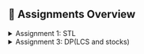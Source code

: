 ## 📁 Assignments Overview

<details>  
   
<summary> Assignment 1: STL</summary>  

**Explanations:**  

**Problem 1**  
I was unable to find logic for maximising payoff value. So, I am submitting my partial code.

<details>
<summary>Code :-</summary>
  
  ```cpp
#include <bits/stdc++.h>
using namespace std;

int main() {
    int funds = 0, profit = 0;
    int p; cin >> p;
    int k; cin >> k;
    unordered_map <int,int> Cost, Sale, quantity_left;
    vector <int> product_id(p);
    for(int i = 0; i < p; i++) cin >> product_id[i];
    for(int i = 0; i < p; i++){
        quantity_left[product_id[i]] = k;
    }
    for(int i = 0; i < p; i++){
        int cost;
        cin >> cost;
        Cost[product_id[i]] = cost;
    }
    for(int i = 0; i < p; i++){
        int sale;
        cin >> sale;
        Sale[product_id[i]] = sale;
    }
    int n;
    cin >> n;
    for(int i = 0; i < n; i++){
        int budget;
        cin >> budget;
        int m;
        cin >> m;
        vector < pair< pair<int,int>,int > > query(m);
        for(int j = 0; j < m; j++){
        int product, quantity, payoff;
        cin >> product >> quantity >> payoff;
        query[j] = {{product, quantity}, payoff};
        }
    }
      return 0;
}
```
</details>  
-  -  -  -  -  -  -  -  -  -  -  -  -  -   

  
**Problem 2 :**     

  ## Explanation of the Solution

- I have encountered a very similar problem in my ESC112 course. In that lab, I prepared a solution which uses recursion but has a time complexity of **O(2^n)**.
  - But after the lab, I learned an optimized **DP solution** which was mind blowing.

- **Steps:**
  - First, I created a vector array **'dp'** of size **n**, initializing all its elements with **1**.
    - (Here, **dp[i]** represents the length of the longest increasing subsequence till the **i'th element**.)
  - Then, I implemented a nested loop of variables **i** (from 0 to n-1) and **j** (from 0 to i-1).
  - Then, I checked whether the **jth element** is less than the **ith element**:
    - If **no**, then continue.
    - If **yes**, then **dp[i]** will be the maximum of **dp[i]** or **dp[j] + 1**.

- **Breaking Down the Logic:**
  - The above lines are little complicated, so let's break it step by step:
    - **dp[i]** represents the current longest increasing subsequence (till the **ith** and **jth** iteration), same with **dp[j]**.
    - As **a[j] < a[i]**, we get an increasing sequence till the **jth** element (**dp[j]**) + the **i'th** element.
    - **max(dp[i], dp[j]+1)** means if we already have a subsequence **dp[i]** larger than **dp[j]+1**, we will not take the **dp[j]+1** sequence and continue with the **dp[i]** sequence.


**Example :-**  
Consider the array `1 9 2 3 4 5` — the above solution also helps to skip some elements which are eligible but too big to fit.  
If we take the sequence `(1, 9)`, we can't take any further element.  
But if we skip 9 and build the sequence `(1, 2, 3, 4, 5)`, it is the longest possible subsequence, and the above solution considers it.  
Lastly, I initialized the variable `ans` with the maximum element of the `dp` array.

<details>
<summary>Code :-</summary>

```cpp
#include <bits/stdc++.h>
using namespace std;

int main() {
   int n;
   cin >> n;
   vector <int> arr(n);
   for(int i = 0; i < n; i++){
      cin >> arr[i];
   }
   
   vector <int> dp(n,1);
   for(int i = 0; i < n; i++){
      for(int j = 0; j < i; j++){
        if(arr[j] < arr[i]){
          dp[i] = max(dp[j] + 1, dp[i]);
      }
   }  
   }

   int ans = *max_element(dp.begin(),dp.end());
   cout << ans << endl;
   return 0;
}
```
</details>
   - - - - -   
   
**Problem 3 :**  
     I am not aware about any sorting techniques that runs at O(n), but I know a sorting technique which is efficient and runs in O(nlog(n)) time complexity which
is merge sort.    
Sorry I coudn't think about any technique running at O(n) :( .  
## Merge Sort Explanation

- **Merge sort** is a technique which halves the array repeatedly until the size of each array is not 1.
  - After this, we **merge** the halved sorted arrays in a manner such that the merged array is also sorted.

- **Merging Process:**
  - Merging is done by comparing the elemts of the both the arrays which are to be merged.
    
- **Time Complexity Breakdown:**
  - The array is halved **log(n)** times, where **n** is the number of elements.
  - In each of these steps, the merging operation takes **O(n)** time to combine the sub-arrays.
  - Therefore, the overall time complexity is **O(n log n)**.

<details>
   <summary>Self Written Merge Sort Code:-</summary>  
   
```cpp
#include <bits/stdc++.h>   
using namespace std;  

void Merge(vector <int>& arr, int start, int mid, int end){
        vector <int> temp;
        int i = start, j = mid + 1;
        while(i < mid + 1 && j < end + 1){
           if(arr[i] > arr[j]){
            temp.push_back(arr[j]);
            j++;
           }else{
            temp.push_back(arr[i]);
            i++;
           }
        }
        while(i < mid + 1){
            temp.push_back(arr[i]);
            i++;
        }
        while(j < end + 1){
            temp.push_back(arr[j]);
            j++;
        }
     for(int k = start; k <= end; k++){
        arr[k] = temp[k-start];
    }
}
void MergeSort(vector <int>& arr, int start, int end){
          if(start == end){
            return;
          }
          int mid = (start + end)/2;
          MergeSort(arr,start,mid);  
          MergeSort(arr,mid+1,end);  
          Merge(arr,start,mid,end);  
}
int main() {
    int n;
    cin >> n;
    vector <int> arr(n);
    for(int i = 0; i < n; i++){
        cin >> arr[i];
    }
    MergeSort(arr,0,n-1);
     for(int i = 0; i < n; i++){
        cout << arr[i] << " ";
    }
    return 0;
}
```
</details>
</details>

<details>  
   
<summary> Assignment 3: DP(LCS and stocks)</summary>   
  
  **Explanations :**     
  
 ## **Problem 1:**  
<details>
                    <summary> Corrected Code :- (Hit me) </summary>  
   
```cpp
int findlcs(string &s1,string &s2,int n,int m, vector<vector<int>>&dp){
if(n<0||m<0) return 0;
// else if((n==0||m==0) &&(s1[n]==s2[m])) return 1; not necessary
if(dp[n][m] != -1) return dp[n][m];
int a = 0, b = 0, c = 0;
if(s1[n]==s2[m]){
c = findlcs(s1,s2,n-1,m-1,dp);
c += 1;
return dp[n][m] = c;
}
a = findlcs(s1,s2,n-1,m,dp);
b = findlcs(s1,s2,n,m-1,dp);
dp[n][m] = max(a,b);

return dp[n][m];
}

int longestCommonSubsequence(string s1, string s2) {
int n = s1.size();
int m = s2.size();
vector <vector<int>> dp(n,vector<int>(m,-1));
int len = findlcs(s1,s2,n-1,m-1,dp);
return len;
}  
```
</details>  
The Code Written in the question was correct except the below part :    

int a = 0, b = 0, c = 0;  
a = findlcs(s1,s2,n-1,m,dp);  
b = findlcs(s1,s2,n,m-1,dp);  
c = findlcs(s1,s2,n-1,m-1,dp);  

if(s1[n]==s2[m]){  
a+=1;b+=1;c+=1;
}<br>
dp[n][m] = max(a,max(b,c));
  
Bugs :-    
- The code was initializing a and b even though it was not needed. It should be done after the check s1[n]==s2[m].
- if s1[n]==s2[m], the code was incrementing all a, b, c which is incorrect, Counter example : s1 = "mm", s2 = "m".<br>
  In this example, it will be s1[1] == s2[0], so it will increment a by 1, also 'a' was first intialized with LCS(0,1) which is again 1,<br>
  and hence it will display '2' as answer which is wrong.
- Not a bug but improvement, string should be passed by reference.
  
Explaination of each steps (In Corrected Code):
- In the LCS function, the 2d vector dp is initialized and passed into findlcs function.
- In the findlcs function, as we are decrementing n or m in each step, there is high chance of n and m become negative,<br>
  so a check for n < 0 and m < 0 is made.
- A Check for n == 0 || m == 0 is also made, which is not necessary as the following steps in the code would handle it.
- Then, if we already have the value of LCS(n,m) we return dp[n][m]. This is the key difference in recursion and DP.
-If s1[n] == s2[m], it means the current characters match, so we add 1 to the LCS of the remaining substrings (n-1, m-1). Otherwise, we recursively compute the max LCS by either skipping one character from s1 or s2.
- if(s1[n] != s2[m]) then we took max of LCS(n-1,m) and LCS(n,m-1) and return it.
</details>
